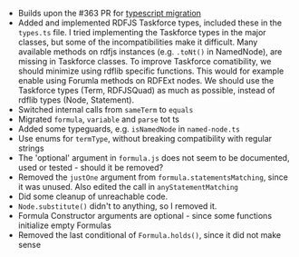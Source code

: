 - Builds upon the #363 PR for [typescript migration](https://github.com/linkeddata/rdflib.js/issues/355)
- Added and implemented RDFJS Taskforce types, included these in the `types.ts` file. I tried implementing the Taskforce types in the major classes, but some of the incompatibilities make it difficult. Many available methods on rdfjs instances (e.g. `.toNt()` in NamedNode), are missing in Taskforce classes. To improve Taskforce comatibility, we should minimize using rdflib specific functions. This would for example enable using Forumla methods on RDFExt nodes. We should use the Taskforce types (Term, RDFJSQuad) as much as possible, instead of rdflib types (Node, Statement).
- Switched internal calls from `sameTerm` to `equals`
- Migrated `formula`, `variable` and `parse` tot ts
- Added some typeguards, e.g. `isNamedNode` in `named-node.ts`
- Use enums for `termType`, without breaking compatibility with regular strings
- The 'optional' argument in `formula.js` does not seem to be documented, used or tested - should it be removed?
- Removed the `justOne` argument from `formula.statementsMatching`, since it was unused. Also edited the call in `anyStatementMatching`
- Did some cleanup of unreachable code.
- `Node.substitute()` didn't to anything, so I removed it.
- Formula Constructor arguments are optional - since some functions initialize empty Formulas
- Removed the last conditional of `Formula.holds()`, since it did not make sense
